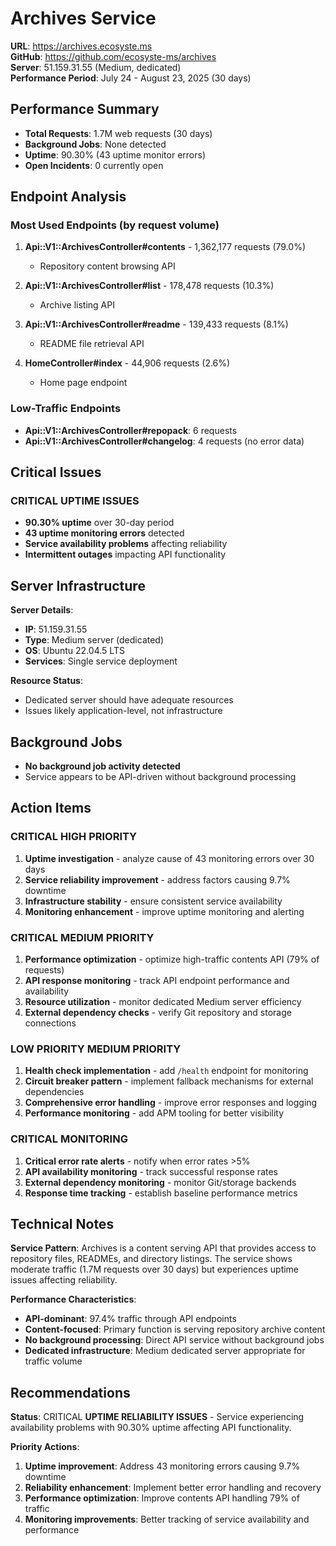 # Archives Service

**URL**: https://archives.ecosyste.ms  
**GitHub**: https://github.com/ecosyste-ms/archives  
**Server**: 51.159.31.55 (Medium, dedicated)  
**Performance Period**: July 24 - August 23, 2025 (30 days)

## Performance Summary

- **Total Requests**: 1.7M web requests (30 days)
- **Background Jobs**: None detected
- **Uptime**: 90.30% (43 uptime monitor errors)
- **Open Incidents**: 0 currently open

## Endpoint Analysis

### Most Used Endpoints (by request volume)

1. **Api::V1::ArchivesController#contents** - 1,362,177 requests (79.0%)
   - Repository content browsing API

2. **Api::V1::ArchivesController#list** - 178,478 requests (10.3%)  
   - Archive listing API

3. **Api::V1::ArchivesController#readme** - 139,433 requests (8.1%)
   - README file retrieval API

4. **HomeController#index** - 44,906 requests (2.6%)
   - Home page endpoint

### Low-Traffic Endpoints

- **Api::V1::ArchivesController#repopack**: 6 requests
- **Api::V1::ArchivesController#changelog**: 4 requests (no error data)

## Critical Issues

### **CRITICAL** **UPTIME ISSUES**
- **90.30% uptime** over 30-day period
- **43 uptime monitoring errors** detected
- **Service availability problems** affecting reliability
- **Intermittent outages** impacting API functionality

## Server Infrastructure

**Server Details**:
- **IP**: 51.159.31.55
- **Type**: Medium server (dedicated)
- **OS**: Ubuntu 22.04.5 LTS
- **Services**: Single service deployment

**Resource Status**: 
- Dedicated server should have adequate resources
- Issues likely application-level, not infrastructure

## Background Jobs

- **No background job activity detected**
- Service appears to be API-driven without background processing

## Action Items

### **CRITICAL** **HIGH PRIORITY**
1. **Uptime investigation** - analyze cause of 43 monitoring errors over 30 days
2. **Service reliability improvement** - address factors causing 9.7% downtime
3. **Infrastructure stability** - ensure consistent service availability
4. **Monitoring enhancement** - improve uptime monitoring and alerting

### **CRITICAL** **MEDIUM PRIORITY**  
1. **Performance optimization** - optimize high-traffic contents API (79% of requests)
2. **API response monitoring** - track API endpoint performance and availability
3. **Resource utilization** - monitor dedicated Medium server efficiency
4. **External dependency checks** - verify Git repository and storage connections

### **LOW PRIORITY**  **MEDIUM PRIORITY**
1. **Health check implementation** - add `/health` endpoint for monitoring
2. **Circuit breaker pattern** - implement fallback mechanisms for external dependencies
3. **Comprehensive error handling** - improve error responses and logging
4. **Performance monitoring** - add APM tooling for better visibility

### **CRITICAL** **MONITORING**
1. **Critical error rate alerts** - notify when error rates >5%
2. **API availability monitoring** - track successful response rates
3. **External dependency monitoring** - monitor Git/storage backends
4. **Response time tracking** - establish baseline performance metrics

## Technical Notes

**Service Pattern**: Archives is a content serving API that provides access to repository files, READMEs, and directory listings. The service shows moderate traffic (1.7M requests over 30 days) but experiences uptime issues affecting reliability.

**Performance Characteristics**:
- **API-dominant**: 97.4% traffic through API endpoints
- **Content-focused**: Primary function is serving repository archive content
- **No background processing**: Direct API service without background jobs
- **Dedicated infrastructure**: Medium dedicated server appropriate for traffic volume

## Recommendations

**Status**: CRITICAL **UPTIME RELIABILITY ISSUES** - Service experiencing availability problems with 90.30% uptime affecting API functionality.

**Priority Actions**:
1. **Uptime improvement**: Address 43 monitoring errors causing 9.7% downtime
2. **Reliability enhancement**: Implement better error handling and recovery
3. **Performance optimization**: Improve contents API handling 79% of traffic
4. **Monitoring improvements**: Better tracking of service availability and performance